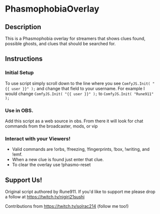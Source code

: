# PhasmophobiaOverlay
## Description
This is a Phasmophobia overlay for streamers that shows clues found, possible ghosts, and clues that should be searched for.

## Instructions

### Initial Setup

To use script simply scroll down to the line where you see `ComfyJS.Init( "{{ user }}" );` and change that field to your username. For example I would change `ComfyJS.Init( "{{ user }}" );` to `ComfyJS.Init( "Rune911" );`

### Use in OBS.

Add this script as a web source in obs. From there it will look for chat commands from the broadcaster, mods, or vip

### Interact with your Viewers!

- Valid commands are !orbs, !freezing, !fingerprints, !box, !writing, and !emf.
- When a new clue is found just enter that clue.
- To clear the overlay use !phasmo-reset

## Support Us!
Original script authored by Rune911. If you'd like to support me please drop a follow at https://twitch.tv/nigiri21sushi

Contributions from https://twitch.tv/solrac214 (follow me too!)
